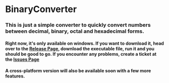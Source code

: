 # BinaryConverter

### This is just a simple converter to quickly convert numbers between decimal, binary, octal and hexadecimal forms.
#### Right now, it's only available on windows. If you want to download it, head over to the [Release Page](https://github.com/TiagoRG/BinaryConverter/releases/tag/v1.0.0.0), download the executable file, run it and you should be good to go. If you encounter any problems, create a ticket at the [Issues Page](https://github.com/TiagoRG/BinaryConverter/issues)
#### A cross-platform version will also be available soon with a few more features.

